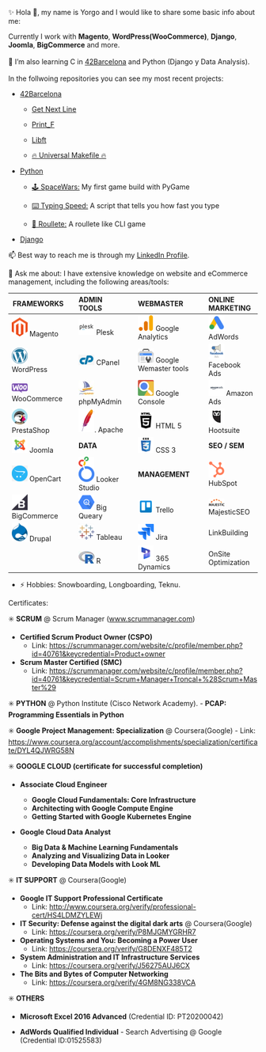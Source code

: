 
<!-- <div align="left">
  <a href="https://github.com/ChewyToast">
  <img  src="https://github.com/1999AZZAR/1999AZZAR/blob/main/resources/img/grid-snake.svg"
       alt="snake" /></a>
</div> -->


✨ Hola 👋, my name is Yorgo and I would like to share some basic info about me:


Currently I work with <b>Magento</b>, <b>WordPress(WooCommerce)</b>, <b>Django</b>, <b>Joomla</b>, <b>BigCommerce</b> and more.<br /><br />
🌱 I’m also learning C in <a href="https://www.42barcelona.com/">42Barcelona</a> and Python (Django y Data Analysis). <br /><br />In the follwoing repositories you can see my most recent projects:

  - <a href="https://github.com/yorgopetsas/42Barcelona" /> 42Barcelona</a>
  
    - <a href="https://github.com/yorgopetsas/42Barcelona/tree/master/libft">Get Next Line</a>

    - <a href="https://github.com/yorgopetsas/Python/">Print_F</a>

    - <a href="https://github.com/yorgopetsas/Python/">Libft</a>

    - <a href="https://github.com/yorgopetsas/42Barcelona/tree/master/MAKE">🔥 Universal Makefile 🔥</a>


  - <a href="https://github.com/yorgopetsas/Python" /> Python</a>
    - <a href="https://github.com/yorgopetsas/Python/">🕹️ SpaceWars:</a> My first game build with PyGame

    - <a href="https://github.com/yorgopetsas/Python/">⌨️ Typing Speed:</a> A script that tells you how fast you type

    - <a href="https://github.com/yorgopetsas/Python/">🎰 Roullete:</a> A roullete like CLI game
  - <a href="https://github.com/yorgopetsas/Django" /> Django</a>

📫 Best way to reach me is through my <a href="https://www.linkedin.com/in/yorgopetsas/" target="_blank" >LinkedIn Profile</a>.

💬 Ask me about: I have extensive knowledge on website and eCommerce management, including the following areas/tools:


| FRAMEWORKS    | | ADMIN TOOLS   | |  WEBMASTER            | | ONLINE MARKETING       |
| ------------- |-|:--------------|-|:----------------------|-|:-----------------------|
| ![logo-magento]  Magento       ||![logo-plesk]  Plesk      || ![logo-analytics]  Google Analytics     || ![logo-adwords]  AdWords                | 
| ![logo-wp]  WordPress     || ![logo-cp]  CPanel        || ![logo-webmaster]  Google Wemaster tools ||![logo-facebook]  Facebook Ads |
| ![logo-woocommerce]  WooCommerce   || ![logo-phpmyadmin]  phpMyAdmin     || ![logo-search]  Google Console        || ![logo-amazon]  Amazon Ads  |
| ![logo-presta]  PrestaShop    || ![logo-apache]. Apache        || ![logo-html]  HTML 5                || ![logo-hootsuite]  Hootsuite              |
| ![logo-joomla] Joomla        || <b>DATA</b>   || ![logo-css]  CSS 3                 || <b> SEO / SEM </b>     |
| ![logo-opencart]  OpenCart      || ![logo-looker]  Looker Studio || <b>MANAGEMENT</b>     || ![logo-hubspot]  HubSpot               |
| ![logo-big-commerce]  BigCommerce   || ![logo-bigquery]  Big Queary    || ![logo-trello]  Trello               || ![logo-majestic]  MajesticSEO            |
| ![logo-drupal]  Drupal       || ![logo-tableau]  Tableau       || ![logo-jira]  Jira                  || LinkBuilding           |
|               || ![logo-r]  R             || ![logo-dynamics]  365 Dynamics          || OnSite Optimization    |

- ⚡ Hobbies: Snowboarding, Longboarding, Teknu.

<!--
<table style="float: left;">
<thead>
  <tr>
    <th class="tg-0lax">Frameworks</th>
 <th class="tg-0lax">A</th>
  </tr>
</thead>
<tbody>
  <tr>
    <td class="tg-0lax"><img src="https://github.com/yorgopetsas/yorgopetsas/blob/main/Assets/wp.png" /></td>
    <td class="tg-0lax">WordPress</td>
  </tr>
  <tr>
    <td class="tg-0lax"><img src="https://github.com/yorgopetsas/yorgopetsas/blob/main/Assets/woocommerce.png" /></td>
    <td class="tg-0lax">WooCommerce</td>
  </tr>
  <tr>
    <td class="tg-0lax"><img src="https://github.com/yorgopetsas/yorgopetsas/blob/main/Assets/presta.png" /></td>
    <td class="tg-0lax">PrestaShop</td>
  </tr>
  <tr>
    <td class="tg-0lax"><img src="https://github.com/yorgopetsas/yorgopetsas/blob/main/Assets/joomla.png" /></td>
    <td class="tg-0lax">Joomla</td>
  </tr>
  <tr>
    <td class="tg-0lax"><img src="https://github.com/yorgopetsas/yorgopetsas/blob/main/Assets/opencart.png" /></td>
    <td class="tg-0lax">OpenCart</td>
  </tr>
  <tr>
    <td class="tg-0lax"><img src="https://github.com/yorgopetsas/yorgopetsas/blob/main/Assets/big-commerce.png" /></td>
    <td class="tg-0lax">BigCommerce</td>
  </tr>
  <tr>
    <td class="tg-0lax"><img src="https://github.com/yorgopetsas/yorgopetsas/blob/main/Assets/drupal.png" /></td>
    <td class="tg-0lax">Drupal</td>
  </tr>
</tbody>
</table>
<table style="float: left;">
<thead>
  <tr>
    <th class="tg-0lax">Frameworks</th>
 <th class="tg-0lax">A</th>
  </tr>
</thead>
<tbody>
  <tr>
    <td class="tg-0lax"><img src="https://github.com/yorgopetsas/yorgopetsas/blob/main/Assets/wp.png" /></td>
    <td class="tg-0lax">WordPress</td>
  </tr>
  <tr>
    <td class="tg-0lax"><img src="https://github.com/yorgopetsas/yorgopetsas/blob/main/Assets/woocommerce.png" /></td>
    <td class="tg-0lax">WooCommerce</td>
  </tr>
  <tr>
    <td class="tg-0lax"><img src="https://github.com/yorgopetsas/yorgopetsas/blob/main/Assets/presta.png" /></td>
    <td class="tg-0lax">PrestaShop</td>
  </tr>
  <tr>
    <td class="tg-0lax"><img src="https://github.com/yorgopetsas/yorgopetsas/blob/main/Assets/joomla.png" /></td>
    <td class="tg-0lax">Joomla</td>
  </tr>
  <tr>
    <td class="tg-0lax"><img src="https://github.com/yorgopetsas/yorgopetsas/blob/main/Assets/opencart.png" /></td>
    <td class="tg-0lax">OpenCart</td>
  </tr>
  <tr>
    <td class="tg-0lax"><img src="https://github.com/yorgopetsas/yorgopetsas/blob/main/Assets/big-commerce.png" /></td>
    <td class="tg-0lax">BigCommerce</td>
  </tr>
  <tr>
    <td class="tg-0lax"><img src="https://github.com/yorgopetsas/yorgopetsas/blob/main/Assets/drupal.png" /></td>
    <td class="tg-0lax">Drupal</td>
  </tr>
</tbody>
</table>-->

[logo-magento]: https://github.com/yorgopetsas/yorgopetsas/blob/main/Assets/magento.png
[logo-adwords]: https://github.com/yorgopetsas/yorgopetsas/blob/main/Assets/adwords.png
[logo-analytics]: https://github.com/yorgopetsas/yorgopetsas/blob/main/Assets/analytics.png
[logo-apache]: https://github.com/yorgopetsas/yorgopetsas/blob/main/Assets/apache.png
[logo-big-commerce]: https://github.com/yorgopetsas/yorgopetsas/blob/main/Assets/big-commerce.png
[logo-bigquery]: https://github.com/yorgopetsas/yorgopetsas/blob/main/Assets/bigquery.png
[logo-cp]: https://github.com/yorgopetsas/yorgopetsas/blob/main/Assets/cp.png
[logo-css]: https://github.com/yorgopetsas/yorgopetsas/blob/main/Assets/css.png
[logo-drupal]: https://github.com/yorgopetsas/yorgopetsas/blob/main/Assets/drupal.png
[logo-dynamics]: https://github.com/yorgopetsas/yorgopetsas/blob/main/Assets/dynamics.png
[logo-hootsuite]: https://github.com/yorgopetsas/yorgopetsas/blob/main/Assets/hootsuite.jpeg
[logo-html]: https://github.com/yorgopetsas/yorgopetsas/blob/main/Assets/html.png
[logo-hubspot]: https://github.com/yorgopetsas/yorgopetsas/blob/main/Assets/hubspot.png
[logo-jira]: https://github.com/yorgopetsas/yorgopetsas/blob/main/Assets/jira.png
[logo-joomla]: https://github.com/yorgopetsas/yorgopetsas/blob/main/Assets/joomla.png
[logo-looker]: https://github.com/yorgopetsas/yorgopetsas/blob/main/Assets/looker.png
[logo-majestic]: https://github.com/yorgopetsas/yorgopetsas/blob/main/Assets/majestic.png
[logo-opencart]: https://github.com/yorgopetsas/yorgopetsas/blob/main/Assets/opencart.png
[logo-phpmyadmin]: https://github.com/yorgopetsas/yorgopetsas/blob/main/Assets/phpmyadmin.jpeg
[logo-plesk]: https://github.com/yorgopetsas/yorgopetsas/blob/main/Assets/plesk.png
[logo-presta]: https://github.com/yorgopetsas/yorgopetsas/blob/main/Assets/presta.png
[logo-r]: https://github.com/yorgopetsas/yorgopetsas/blob/main/Assets/r.jpeg
[logo-woocommerce]: https://github.com/yorgopetsas/yorgopetsas/blob/main/Assets/woocommerce.png
[logo-trello]: https://github.com/yorgopetsas/yorgopetsas/blob/main/Assets/trello-logo.png
[logo-wp]: https://github.com/yorgopetsas/yorgopetsas/blob/main/Assets/wp.png
[logo-amazon]: https://github.com/yorgopetsas/yorgopetsas/blob/main/Assets/amazon.png
[logo-facebook]: https://github.com/yorgopetsas/yorgopetsas/blob/main/Assets/facebook-ads.png
[logo-search]: https://github.com/yorgopetsas/yorgopetsas/blob/main/Assets/seach-console.png
[logo-tableau]: https://github.com/yorgopetsas/yorgopetsas/blob/main/Assets/tableau.png
[logo-webmaster]: https://github.com/yorgopetsas/yorgopetsas/blob/main/Assets/webmaster-tools.png

<!--   - Web:
    - HTML
    - CSS -->
  
<!--   - Data
    - Looker Studio (Google Data Studio)
    - Big Queary
    - R
    - Tableau -->
    
<!--   - Management
    - Trello
    - Jira
    - 365 Dynamics -->

<!--   - SEO
    - HubSpot
    - MajesticSEO
    - LinkBuilding
    - OnSite Optimization -->

<!--   - Webmaster
     - Google Analytics
     - Google Wemaster tools
     - Google Console -->

<!--   - Online marketing
     - AdWords
     - Facebook/Instagram Ads
     - Amazon Ads
     - Hootsuite -->
<!-- 
  - Other
     - Plesk
     - CPanel
     - phpMyAdmin
     - Apache -->

Certificates:
  
  ✳️  <b>SCRUM</b> @ Scrum Manager (www.scrummanager.com) 
  - <b>Certified Scrum Product Owner (CSPO)</b> 
    - Link: https://scrummanager.com/website/c/profile/member.php?id=40761&keycredential=Product+owner
  - <b>Scrum Master Certified (SMC)</b>
    - Link: https://scrummanager.com/website/c/profile/member.php?id=40761&keycredential=Scrum+Manager+Troncal+%28Scrum+Master%29


  ✳️   <b>PYTHON</b> @ Python Institute (Cisco Network Academy).
    - <b>PCAP: Programming Essentials in Python</b>
   

  ✳️ <b>Google Project Management: Specialization</b> @ Coursera(Google)
    - Link: https://www.coursera.org/account/accomplishments/specialization/certificate/DYL4QJWRG58N
  
  
  ✳️ <b>GOOGLE CLOUD (certificate for successful completion)</b>
  - <b>Associate Cloud Engineer</b>
    - <b>Google Cloud Fundamentals: Core Infrastructure</b>
    - <b>Architecting with Google Compute Engine</b>
    - <b>Getting Started with Google Kubernetes Engine</b>

  - <b>Google Cloud Data Analyst</b>
    - <b>Big Data & Machine Learning Fundamentals</b>
    - <b>Analyzing and Visualizing Data in Looker</b>
    - <b>Developing Data Models with Look ML</b>


  ✳️ <b>IT SUPPORT</b> @ Coursera(Google)
  - <b>Google IT Support Professional Certificate</b> 
    - Link: http://www.coursera.org/verify/professional-cert/HS4LDMZYLEWj
  - <b>IT Security: Defense against the digital dark arts</b> @ Coursera(Google)
    - Link: https://coursera.org/verify/P8MJGMYGRHR7
  - <b>Operating Systems and You: Becoming a Power User</b>
    - Link: https://coursera.org/verify/G8DENXF485T2
  - <b>System Administration and IT Infrastructure Services</b>
    - Link: https://coursera.org/verify/J56275AUJ6CX
  - <b>The Bits and Bytes of Computer Networking</b>
    - Link: https://coursera.org/verify/4GM8NG338VCA
 
  ✳️ <b>OTHERS</b> 
  - <b>Microsoft Excel 2016 Advanced</b> (Credential ID: PT20200042) 

  - <b>AdWords Qualified Individual</b> - Search Advertising @ Google (Credential ID:01525583)
